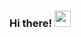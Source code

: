 ### Hi there!  <img src="https://github.com/sciencepal/sciencepal/blob/master/assets/Hi.gif" width="26px">
